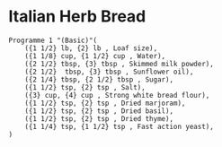 Italian Herb Bread
==================


    Programme 1 "(Basic)"(
        ({1 1/2} lb, {2} lb , Loaf size),
        ({1 1/8} cup, {1 1/2} cup , Water),
        ({2 1/2} tbsp, {3} tbsp , Skimmed milk powder),
        ({2 1/2}  tbsp, {3} tbsp , Sunflower oil),
        ({2 1/4} tbsp, {2 1/2} tbsp , Sugar),
        ({1 1/2} tsp, {2} tsp , Salt),
        ({3} cup, {4} cup , Strong white bread flour),
        ({1 1/2} tsp, {2} tsp , Dried marjoram),
        ({1 1/2} tsp, {2} tsp , Dried basil),
        ({1 1/2} tsp, {2} tsp , Dried thyme),
        ({1 1/4} tsp, {1 1/2} tsp , Fast action yeast),
    )
